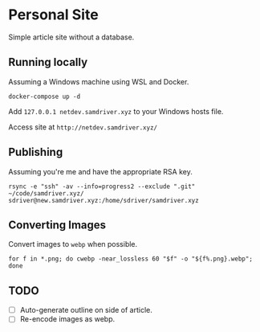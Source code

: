 # Personal Site
Simple article site without a database.

## Running locally
Assuming a Windows machine using WSL and Docker.

`docker-compose up -d`

Add `127.0.0.1 netdev.samdriver.xyz` to your Windows hosts file.

Access site at `http://netdev.samdriver.xyz/`

## Publishing
Assuming you're me and have the appropriate RSA key.
```
rsync -e "ssh" -av --info=progress2 --exclude ".git" ~/code/samdriver.xyz/ sdriver@new.samdriver.xyz:/home/sdriver/samdriver.xyz
```

## Converting Images
Convert images to `webp` when possible.
```
for f in *.png; do cwebp -near_lossless 60 "$f" -o "${f%.png}.webp"; done
```

## TODO
- [ ] Auto-generate outline on side of article.
- [ ] Re-encode images as webp.
